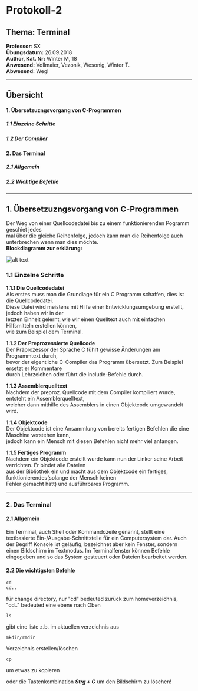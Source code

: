 
# Protokoll-2  
## Thema: Terminal 
**Professor**: SX    
**Übungsdatum:** 26.09.2018   
**Author, Kat. Nr:** Winter M, 18  
**Anwesend:** Vollmaier, Vezonik, Wesonig, Winter T.   
**Abwesend:** Wegl
- - -  
## Übersicht  
#### 1. Übersetzuzngsvorgang von C-Programmen  
##### 1.1 Einzelne Schritte
##### 1.2 Der Compiler
#### 2. Das Terminal
##### 2.1 Allgemein
##### 2.2 Wichtige Befehle
_ _ _
  
## 1. Übersetzuzngsvorgang von C-Programmen  
Der Weg von einer Quellcodedatei bis zu einem funktionierenden Pogramm geschiet jedes  
mal über die gleiche Reihenfolge, jedoch kann man die Reihenfolge auch unterbrechen wenn man dies möchte.  
**Blockdiagramm zur erklärung:**  

![alt text](https://www.bilder-upload.eu/thumb/c8841e-1538417759.jpg)  
### 1.1  Einzelne Schritte  
 **1.1.1 Die Quellcodedatei**  
 Als erstes muss man die Grundlage für ein C Programm schaffen, dies ist die Quellcodedatei.  
 Diese Datei wird meistens mit Hilfe einer Entwicklungsumgebung erstellt, jedoch haben wir in der  
 letzten Einheit gelernt, wie wir einen Quelltext auch mit einfachen Hilfsmitteln erstellen können,  
 wie zum Beispiel dem Terminal.  
   
   **1.1.2 Der Preprozessierte Quellcode**  
   Der Präprozessor der Sprache C führt gewisse Änderungen am Programmtext durch,  
   bevor der eigentliche C-Compiler das Programm übersetzt. Zum Beispiel ersetzt er Kommentare  
   durch Lehrzeichen oder führt die include-Befehle durch.  
     
   **1.1.3 Assemblerquelltext**  
   Nachdem der preproz. Quellcode mit dem Compiler kompiliert wurde, entsteht ein Assemblerquelltext,  
   welcher dann mithilfe des Assemblers in einen Objektcode umgewandelt wird.  
     
   **1.1.4 Objektcode**  
   Der Objektcode ist eine Ansammlung von bereits fertigen Befehlen die eine Maschine verstehen kann,  
   jedoch kann ein Mensch mit diesen Befehlen nicht mehr viel anfangen.  
     
   **1.1.5 Fertiges Programm**  
   Nachdem ein Objektcode erstellt wurde kann nun der Linker seine Arbeit verrichten. Er bindet alle Dateien  
   aus der Bibliothek ein und macht aus dem Objektcode ein fertiges, funktionierendes(solange der Mensch keinen   
   Fehler gemacht hatt) und ausführbares Programm.  
   
  - - -
### 2. Das Terminal  
#### 2.1 Allgemein  
Ein Terminal, auch Shell oder Kommandozeile genannt, stellt eine textbasierte Ein-/Ausgabe-Schnittstelle für ein Computersystem dar. Auch der Begriff Konsole ist geläufig, bezeichnet aber kein Fenster, sondern einen Bildschirm im Textmodus. Im Terminalfenster können Befehle eingegeben und so das System gesteuert oder Dateien bearbeitet werden.

#### 2.2 Die wichtigsten Befehle  
```
cd  
cd.. 
```   
für change directory, nur "cd" bedeuted zurück zum homeverzeichnis, "cd.." bedeuted eine ebene nach Oben 

``` 
ls
```  
gibt eine liste z.b. im aktuellen verzeichnis aus  
  
```
mkdir/rmdir
```  
Verzeichnis erstellen/löschen  

```
cp
```  
um etwas zu kopieren

oder die Tastenkombination _**Strg + C**_ um den Bildschirm zu löschen!
    


